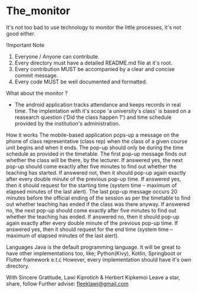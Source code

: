 # The_monitor

It's not too bad to use technology to monitor the little processes, it's not good either.

!Important Note
1. Everyone / Anyone can contribute.
2. Every directory must have a detailed README.md file at it's root.
3. Every contribution MUST be accompanied by a clear and concise commit message.
4. Every code MUST be well documented and formatted.


What about the monitor ?
- The android application tracks attendance and keeps records in real time. The implentation with it's scope 'a university's class' is based on a reasearch question ('Did the class happen ?') and time schedule provided by the institution's administration.

How it works 
The mobile-based application pops-up a message on the phone of class representative (class rep) when the class of a given course unit begins and when it ends. The pop-up should only be during the time schedule as provided in the timetable. The first pop-up message finds out whether the class will be there, by the lecturer. If answered yes, the next pop-up should come exactly after five minutes to find out whether the teaching has started. If answered not, then it should pop-up again exactly after every double minute of the previous pop-up time. If answered yes, then it should request for the starting time (system time – maximum of elapsed minutes of the last alert). The last pop-up message occurs 20 minutes before the official ending of the session as per the timetable to find out whether teaching has ended if the class was there anyway. If answered no, the next pop-up should come exactly after five minutes to find out whether the teaching has ended. If answered no, then it should pop-up again exactly after every double minute of the previous pop-up time. If answered yes, then it should request for the end time (system time – maximum of elapsed minutes of the last alert).


Languages
Java is the default programming language.
It will be great to have other implementations too, like; Python(Kivy), Kotlin, Springboot or Flutter framework e.t.c
However, every implementation should have it's own directory.


With Sincere Gratitude,
Lawi Kiprotich & Herbert Kipkemoi
Leave a star, share, follow
Further advise: fleeklawi@gmail.com 
